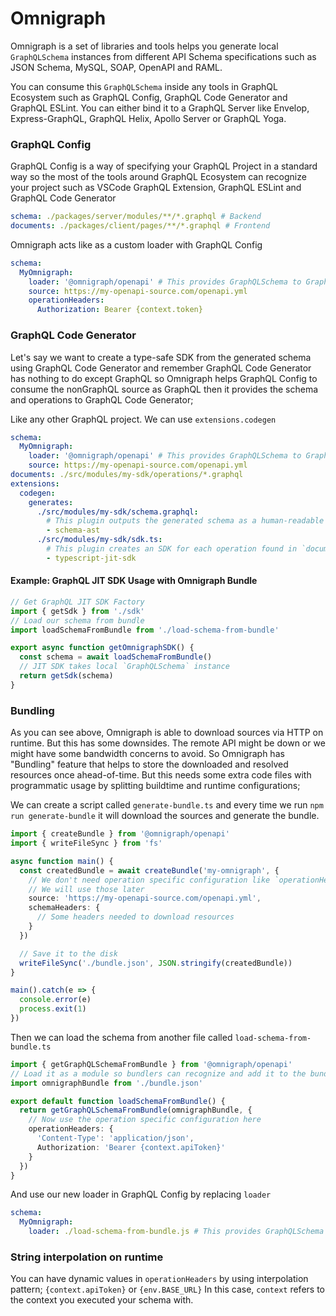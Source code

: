 # Omnigraph

Omnigraph is a set of libraries and tools helps you generate local `GraphQLSchema` instances from different API Schema specifications such as JSON Schema, MySQL, SOAP, OpenAPI and RAML.

You can consume this `GraphQLSchema` inside any tools in GraphQL Ecosystem such as GraphQL Config, GraphQL Code Generator and GraphQL ESLint. You can either bind it to a GraphQL Server like Envelop, Express-GraphQL, GraphQL Helix, Apollo Server or GraphQL Yoga.

### GraphQL Config

GraphQL Config is a way of specifying your GraphQL Project in a standard way so the most of the tools around GraphQL Ecosystem can recognize your project such as VSCode GraphQL Extension, GraphQL ESLint and GraphQL Code Generator

```yaml filename=".graphqlrc.yml"
schema: ./packages/server/modules/**/*.graphql # Backend
documents: ./packages/client/pages/**/*.graphql # Frontend
```

Omnigraph acts like as a custom loader with GraphQL Config

```yaml filename=".graphqlrc.yml"
schema:
  MyOmnigraph:
    loader: '@omnigraph/openapi' # This provides GraphQLSchema to GraphQL Config
    source: https://my-openapi-source.com/openapi.yml
    operationHeaders:
      Authorization: Bearer {context.token}
```

### GraphQL Code Generator

Let's say we want to create a type-safe SDK from the generated schema using GraphQL Code Generator and remember GraphQL Code Generator has nothing to do except GraphQL so Omnigraph helps GraphQL Config to consume the nonGraphQL source as GraphQL then it provides the schema and operations to GraphQL Code Generator;

Like any other GraphQL project. We can use `extensions.codegen`

```yaml filename=".graphqlrc.yml"
schema:
  MyOmnigraph:
    loader: '@omnigraph/openapi' # This provides GraphQLSchema to GraphQL Config
    source: https://my-openapi-source.com/openapi.yml
documents: ./src/modules/my-sdk/operations/*.graphql
extensions:
  codegen:
    generates:
      ./src/modules/my-sdk/schema.graphql:
        # This plugin outputs the generated schema as a human-readable SDL format
        - schema-ast
      ./src/modules/my-sdk/sdk.ts:
        # This plugin creates an SDK for each operation found in `documents`
        - typescript-jit-sdk
```

#### Example: GraphQL JIT SDK Usage with Omnigraph Bundle

```ts filename="get-omnigraph-sdk.ts"
// Get GraphQL JIT SDK Factory
import { getSdk } from './sdk'
// Load our schema from bundle
import loadSchemaFromBundle from './load-schema-from-bundle'

export async function getOmnigraphSDK() {
  const schema = await loadSchemaFromBundle()
  // JIT SDK takes local `GraphQLSchema` instance
  return getSdk(schema)
}
```

### Bundling

As you can see above, Omnigraph is able to download sources via HTTP on runtime. But this has some downsides. The remote API might be down or we might have some bandwidth concerns to avoid. So Omnigraph has "Bundling" feature that helps to store the downloaded and resolved resources once ahead-of-time. But this needs some extra code files with programmatic usage by splitting buildtime and runtime configurations;

We can create a script called `generate-bundle.ts` and every time we run `npm run generate-bundle` it will download the sources and generate the bundle.

```ts filename="generate-bundle.js"
import { createBundle } from '@omnigraph/openapi'
import { writeFileSync } from 'fs'

async function main() {
  const createdBundle = await createBundle('my-omnigraph', {
    // We don't need operation specific configuration like `operationHeaders` here
    // We will use those later
    source: 'https://my-openapi-source.com/openapi.yml',
    schemaHeaders: {
      // Some headers needed to download resources
    }
  })

  // Save it to the disk
  writeFileSync('./bundle.json', JSON.stringify(createdBundle))
}

main().catch(e => {
  console.error(e)
  process.exit(1)
})
```

Then we can load the schema from another file called `load-schema-from-bundle.ts`

```ts filename="load-schema-from-bundle.js"
import { getGraphQLSchemaFromBundle } from '@omnigraph/openapi'
// Load it as a module so bundlers can recognize and add it to the bundle
import omnigraphBundle from './bundle.json'

export default function loadSchemaFromBundle() {
  return getGraphQLSchemaFromBundle(omnigraphBundle, {
    // Now use the operation specific configuration here
    operationHeaders: {
      'Content-Type': 'application/json',
      Authorization: 'Bearer {context.apiToken}'
    }
  })
}
```

And use our new loader in GraphQL Config by replacing `loader`

```yaml filename=".graphqlrc.yml"
schema:
  MyOmnigraph:
    loader: ./load-schema-from-bundle.js # This provides GraphQLSchema to GraphQL Config
```

### String interpolation on runtime

You can have dynamic values in `operationHeaders` by using interpolation pattern;
`{context.apiToken}` or `{env.BASE_URL}`
In this case, `context` refers to the context you executed your schema with.
